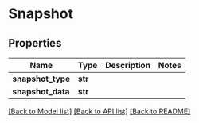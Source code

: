 # Snapshot

## Properties
Name | Type | Description | Notes
------------ | ------------- | ------------- | -------------
**snapshot_type** | **str** |  | 
**snapshot_data** | **str** |  | 

[[Back to Model list]](../README.md#documentation-for-models) [[Back to API list]](../README.md#documentation-for-api-endpoints) [[Back to README]](../README.md)


